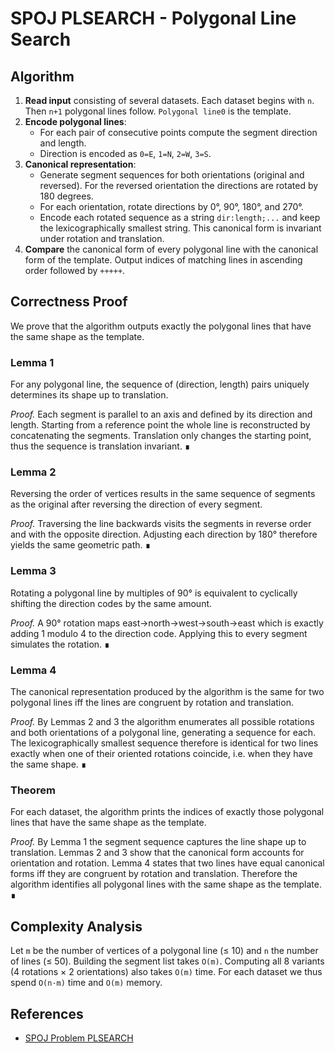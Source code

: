# SPOJ PLSEARCH - Polygonal Line Search

## Algorithm

1. **Read input** consisting of several datasets. Each dataset begins with `n`. Then `n+1` polygonal
   lines follow. `Polygonal line0` is the template.
2. **Encode polygonal lines**:
   - For each pair of consecutive points compute the segment direction and length.
   - Direction is encoded as `0=E`, `1=N`, `2=W`, `3=S`.
3. **Canonical representation**:
   - Generate segment sequences for both orientations (original and reversed). For the reversed
     orientation the directions are rotated by 180 degrees.
   - For each orientation, rotate directions by 0°, 90°, 180°, and 270°.
   - Encode each rotated sequence as a string `dir:length;...` and keep the lexicographically
     smallest string. This canonical form is invariant under rotation and translation.
4. **Compare** the canonical form of every polygonal line with the canonical form of the template.
   Output indices of matching lines in ascending order followed by `+++++`.

## Correctness Proof

We prove that the algorithm outputs exactly the polygonal lines that have the same shape as the
template.

### Lemma 1
For any polygonal line, the sequence of (direction, length) pairs uniquely determines its shape
up to translation.

*Proof.* Each segment is parallel to an axis and defined by its direction and length. Starting from
a reference point the whole line is reconstructed by concatenating the segments. Translation only
changes the starting point, thus the sequence is translation invariant. ∎

### Lemma 2
Reversing the order of vertices results in the same sequence of segments as the original after
reversing the direction of every segment.

*Proof.* Traversing the line backwards visits the segments in reverse order and with the opposite
direction. Adjusting each direction by 180° therefore yields the same geometric path. ∎

### Lemma 3
Rotating a polygonal line by multiples of 90° is equivalent to cyclically shifting the direction
codes by the same amount.

*Proof.* A 90° rotation maps east→north→west→south→east which is exactly adding 1 modulo 4 to the
direction code. Applying this to every segment simulates the rotation. ∎

### Lemma 4
The canonical representation produced by the algorithm is the same for two polygonal lines iff the
lines are congruent by rotation and translation.

*Proof.* By Lemmas 2 and 3 the algorithm enumerates all possible rotations and both orientations of a
polygonal line, generating a sequence for each. The lexicographically smallest sequence therefore is
identical for two lines exactly when one of their oriented rotations coincide, i.e. when they have
the same shape. ∎

### Theorem
For each dataset, the algorithm prints the indices of exactly those polygonal lines that have the
same shape as the template.

*Proof.* By Lemma 1 the segment sequence captures the line shape up to translation. Lemmas 2 and 3
show that the canonical form accounts for orientation and rotation. Lemma 4 states that two lines
have equal canonical forms iff they are congruent by rotation and translation. Therefore the
algorithm identifies all polygonal lines with the same shape as the template. ∎

## Complexity Analysis

Let `m` be the number of vertices of a polygonal line (≤ 10) and `n` the number of lines (≤ 50).
Building the segment list takes `O(m)`. Computing all 8 variants (4 rotations × 2 orientations) also
takes `O(m)` time. For each dataset we thus spend `O(n·m)` time and `O(m)` memory.

## References

- [SPOJ Problem PLSEARCH](https://www.spoj.com/problems/PLSEARCH/)
